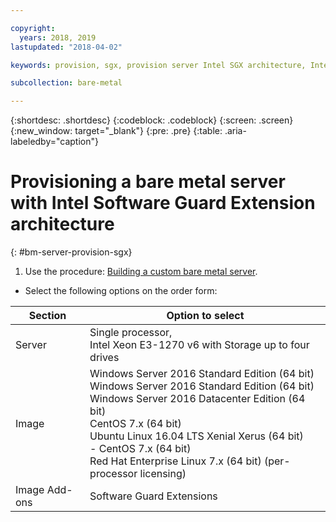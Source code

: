 ```yaml
---

copyright:
  years: 2018, 2019
lastupdated: "2018-04-02"

keywords: provision, sgx, provision server Intel SGX architecture, Intel SGX architecture

subcollection: bare-metal

---
```


{:shortdesc: .shortdesc}
{:codeblock: .codeblock}
{:screen: .screen}
{:new_window: target="_blank"}
{:pre: .pre}
{:table: .aria-labeledby="caption"}

# Provisioning a bare metal server with Intel Software Guard Extension architecture
{: #bm-server-provision-sgx}

1. Use the procedure: [Building a custom bare metal server](/docs/infrastructure/bare-metal?topic=bare-metal-ordering-baremetal-server).
* Select the following options on the order form:

|Section|Option to select|
|------|------|
|Server|Single processor,<br> Intel Xeon E3-1270 v6 with Storage up to four drives|
|Image|Windows Server 2016 Standard Edition (64 bit)<br>Windows Server 2016 Standard Edition (64 bit)<br> Windows Server 2016 Datacenter Edition (64 bit) <br>CentOS 7.x (64 bit) <br>Ubuntu Linux 16.04 LTS Xenial Xerus (64 bit)<br>- CentOS 7.x (64 bit) <br>Red Hat Enterprise Linux 7.x (64 bit) (per-processor licensing)|
|Image Add-ons|Software Guard Extensions|
